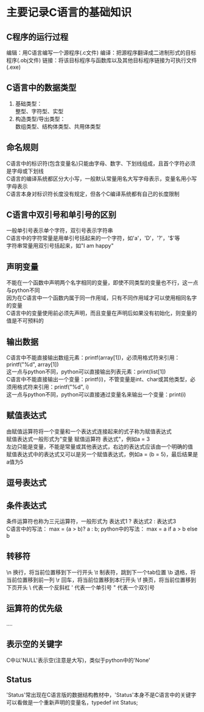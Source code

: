 # 主要记录C语言的基础知识

## C程序的运行过程
编辑：用C语言编写一个源程序(.c文件)
编译：把源程序翻译成二进制形式的目标程序(.obj文件)
链接：将该目标程序与函数库以及其他目标程序链接为可执行文件(.exe)


## C语言中的数据类型
1. 基础类型：  
整型、字符型、实型  
2. 构造类型/导出类型：  
数组类型、结构体类型、共用体类型  


## 命名规则
C语言中的标识符(包含变量名)只能由字母、数字、下划线组成，且首个字符必须是字母或下划线  
C语言的编译系统都区分大小写，一般默认常量用名大写字母表示，变量名用小写字母表示  
C语言本身对标识符长度没有规定，但各个C编译系统都有自己的长度限制  


## C语言中双引号和单引号的区别
一般单引号表示单个字符，双引号表示字符串  
C语言中的字符常量是用单引号括起来的一个字符，如'a'，'D'，'?'，'$'等  
字符串常量用双引号括起来，如"I am happy"  


## 声明变量
不能在一个函数中声明两个名字相同的变量，即使不同类型的变量也不行，这一点与python不同  
因为在C语言中一个函数内属于同一作用域，只有不同作用域才可以使用相同名字的变量  
C语言中的变量使用前必须先声明，而且变量在声明后如果没有初始化，则变量的值是不可预料的  


## 输出数据
C语言中不能直接输出数组元素：printf(array[1])，必须用格式符来引用：printf("%d", array[1])  
这一点与python不同，python可以直接输出列表元素：print(list[1])  
C语言中不能直接输出一个变量：printf(i)，不管变量是int、char或其他类型，必须用格式符来引用：printf("%d", i)  
这一点与python不同，python可以直接通过变量名来输出一个变量：print(i)  


## 赋值表达式
由赋值运算符将一个变量和一个表达式连接起来的式子称为赋值表达式  
赋值表达式一般形式为"变量 赋值运算符 表达式"，例如a = 3  
左边只能是变量，不能是常量或其他表达式，右边的表达式应该由一个明确的值  
赋值表达式中的表达式又可以是另一个赋值表达式，例如a = (b = 5)，最后结果是a值为5  


## 逗号表达式


## 条件表达式
条件运算符也称为三元运算符，一般形式为 表达式1 ? 表达式2 : 表达式3  
C语言中的写法： max = (a > b)? a : b;
python中的写法： max = a if a > b else b



## 转移符
\n 换行，将当前位置移到下一行开头
\t 制表符，跳到下一个tab位置
\b 退格，将当前位置移到前一列
\r 回车，将当前位置移到本行开头
\f 换页，将当前位置移到下页开头
\\ 代表一个反斜杠
\' 代表一个单引号
\" 代表一个双引号


## 运算符的优先级
....  


## 表示空的关键字
C中以'NULL'表示空(注意是大写)，类似于python中的'None'  


## Status
'Status'常出现在C语言版的数据结构教材中，'Status'本身不是C语言中的关键字  
可以看做是一个重新声明的变量名，typedef int Status;  